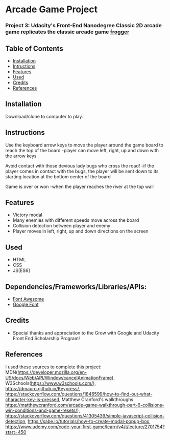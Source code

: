 
# Arcade Game Project 

### Project 3: Udacity's Front-End Nanodegree Classic 2D arcade game replicates the classic arcade game [frogger](https://www.youtube.com/watch?v=l9fO-YuWPSk&feature=youtu.be)

## Table of Contents

* [Installation](#installation)
* [Intructions](#instructions)
* [Features](#features)
* [Used](#used)
* [Credits](#credits)
* [References](#references)


## Installation

Download/clone to computer to play.

## Instructions

 Use the keyboard arrow keys to move the player around the game board to reach the top of the board
 -player can move left, right, up and down with the arrow keys
 
 Avoid contact with those devious lady bugs who cross the road! 
 -if the player comes in contact with the bugs, the player will be sent down to its starting location at the bottom center of the board
 
 Game is over or won 
 -when the player reaches the river at the top wall

## Features

- Victory modal
- Many enemies with different speeds move across the board
- Collision detection between player and enemy
- Player moves in left, right, up and down directions on the screen 

## Used

- HTML
- CSS
- JS[ES6]

## Dependencies/Frameworks/Libraries/APIs:
- [Font Awesome](https://fontawesome.com/) 
- [Google Font](https://fonts.google.com/)

## Credits
- Special thanks and appreciation to the Grow with Google and Udacity Front End Scholarship Program!

## References
I used these sources to complete this project: MDN(https://developer.mozilla.org/en-US/docs/Web/API/Window/cancelAnimationFrame), W3Schools(https://www.w3schools.com/), https://dmauro.github.io/Keypress/, https://stackoverflow.com/questions/1846599/how-to-find-out-what-character-key-is-pressed, Matthew Cranford's walkthroughs https://matthewcranford.com/arcade-game-walkthrough-part-6-collisions-win-conditions-and-game-resets/), https://stackoverflow.com/questions/41305439/simple-javascript-collision-detection, https://sabe.io/tutorials/how-to-create-modal-popup-box, https://www.udemy.com/code-your-first-game/learn/v4/t/lecture/2701754?start=450






